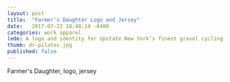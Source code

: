 ```yaml
---
layout: post
title:  "Farmer's Daughter Logo and Jersey"
date:   2017-07-22 18:48:24 -0400
categories: work apparel
lede: A logo and identity for Upstate New York’s finest gravel cycling event, used for jerseys, pint glasses, and other gear.
thumb: dr-pilates.jpg
published: false
---
```

Farmer's Daughter, logo, jersey